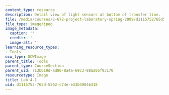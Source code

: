 ```yaml
---
content_type: resource
description: Detail view of light sensors at bottom of transfer line. (Lab 4 image)
file: /media/courses/2-672-project-laboratory-spring-2009/d1115752765d5202c74ee33b49046318_lab41.jpg
file_type: image/jpeg
image_metadata:
  caption: ''
  credit: ''
  image-alt: ''
learning_resource_types:
- Tools
ocw_type: OCWImage
parent_title: Tools
parent_type: CourseSection
parent_uid: 713b619d-ad80-8a4a-69c3-88a205f93170
resourcetype: Image
title: Lab 4-1
uid: d1115752-765d-5202-c74e-e33b49046318
---
```

